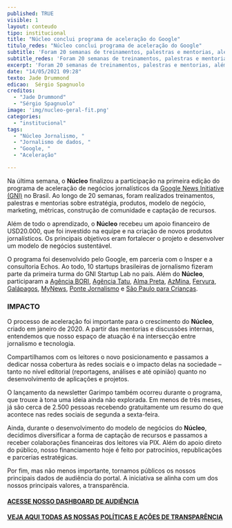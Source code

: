 ```yaml
---
published: TRUE
visible: 1
layout: conteudo
tipo: institucional
title: "Núcleo conclui programa de aceleração do Google"
titulo_redes: "Núcleo conclui programa de aceleração do Google"
subtitle: 'Foram 20 semanas de treinamentos, palestras e mentorias, além de apoio financeiro'
subtitle_redes: 'Foram 20 semanas de treinamentos, palestras e mentorias, além de apoio financeiro'
excerpt: 'Foram 20 semanas de treinamentos, palestras e mentorias, além de apoio financeiro'
date: "14/05/2021 09:28"
texto: Jade Drummond
edicao:  Sérgio Spagnuolo
creditos:  
  - "Jade Drummond"
  - "Sérgio Spagnuolo"
image: 'img/nucleo-geral-fit.png'
categories:
  - "institucional"
tags:
  - "Núcleo Jornalismo, "
  - "Jornalismo de dados, "
  - "Google, "
  - "Aceleração"

---
```


Na última semana, o **Núcleo** finalizou a participação na primeira edição do programa de aceleração de negócios jornalísticos da [Google News Initiative (GNI)](https://nucleo.jor.br/institucional/2020-10-29-anuncio-nucleo-google) no Brasil. Ao longo de 20 semanas, foram realizados treinamentos, palestras e mentorias sobre estratégia, produtos, modelo de negócio, marketing, métricas, construção de comunidade e captação de recursos.

Além de todo o aprendizado, o **Núcleo** recebeu um apoio financeiro de USD20.000, que foi investido na equipe e na criação de novos produtos jornalísticos. Os principais objetivos eram fortalecer o projeto e desenvolver um modelo de negócios sustentável.

O programa foi desenvolvido pelo Google, em parceria com o Insper e a consultoria Echos. Ao todo, 10 startups brasileiras de jornalismo fizeram parte da primeira turma do GNI Startup Lab no país. Além do **Núcleo**, participaram a [Agência BORI](https://abori.com.br/), [Agência Tatu](https://www.agenciatatu.com.br/), [Alma Preta](https://almapreta.com/), [AzMina](https://azmina.com.br/), [Fervura](https://www.fervura.net/), [Galápagos](https://www.galapagosnewsmaking.com.br/), [MyNews](https://canalmynews.com.br/), [Ponte Jornalismo](https://ponte.org/) e [São Paulo para Crianças](https://saopauloparacriancas.com.br/).

### IMPACTO

O processo de aceleração foi importante para o crescimento do **Núcleo**, criado em janeiro de 2020. A partir das mentorias e discussões internas, entendemos que nosso espaço de atuação é na intersecção entre jornalismo e tecnologia.

Compartilhamos com os leitores o novo posicionamento e passamos a dedicar nossa cobertura às redes sociais e o impacto delas na sociedade – tanto no nível editorial (reportagens, análises e até opinião) quanto no desenvolvimento de aplicações e projetos.

O lançamento da newsletter Garimpo também ocorreu durante o programa, que trouxe à tona uma ideia ainda não explorada. Em menos de três meses, já são cerca de 2.500 pessoas recebendo gratuitamente um resumo do que acontece nas redes sociais de segunda a sexta-feira.

Ainda, durante o desenvolvimento do modelo de negócios do **Núcleo**, decidimos diversificar a forma de captação de recursos e passamos a receber colaborações financeiras dos leitores via PIX. Além do apoio direto do público, nosso financiamento hoje é feito por patrocínios, republicações e parcerias estratégicas.

Por fim, mas não menos importante, tornamos públicos os nossos principais dados de audiência do portal. A iniciativa se alinha com um dos nossos principais valores, a transparência.


#### [ACESSE NOSSO DASHBOARD DE AUDIÊNCIA](https://nucleo.jor.br/audiencia)

#### [VEJA AQUI TODAS AS NOSSAS POLÍTICAS E AÇÕES DE TRANSPARÊNCIA](https://nucleo.jor.br/transparencia)

